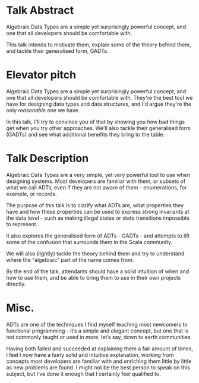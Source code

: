 # Talk Abstract

Algebraic Data Types are a simple yet surprisingly powerful concept, and one that all developers should be comfortable with.

This talk intends to motivate them, explain some of the theory behind them, and tackle their generalised form, GADTs.

# Elevator pitch

Algebraic Data Types are a simple yet surprisingly powerful concept, and one that all developers should be comfortable with. They're the best tool we have for designing data types and data structures, and I'd argue they're the only *reasonable* one we have.

In this talk, I'll try to convince you of that by showing you how bad things get when you try other approaches. We'll also tackle their generalised form (GADTs) and see what additional benefits they bring to the table.

# Talk Description

Algebraic Data Types are a very simple, yet very powerful tool to use when designing systems. Most developers are familiar with them, or subsets of what we call ADTs, even if they are not aware of them - enumerations, for example, or records.

The purpose of this talk is to clarify what ADTs are, what properties they have and how these properties can be used to express strong invariants at the data level - such as making illegal states or state transitions impossible to represent.

It also explores the generalised form of ADTs - GADTs - and attempts to lift some of the confusion that surrounds them in the Scala community.

We will also (lightly) tackle the theory behind them and try to understand where the “algebraic” part of the name comes from.

By the end of the talk, attendants should have a solid intuition of when and how to use them, and be able to bring them to use in their own projects directly.

# Misc.

ADTs are one of the techniques I find myself teaching most newcomers to functional programming - it’s a simple and elegant concept, but one that is not commonly taught or used in more, let’s say, down to earth communities.

Having both failed and succeeded at explaining them a fair amount of times, I feel I now have a fairly solid and intuitive explanation, working from concepts most developers are familiar with and enriching them little by little as new problems are found. I might not be the best person to speak on this subject, but I’ve done it enough that I certainly feel qualified to.
